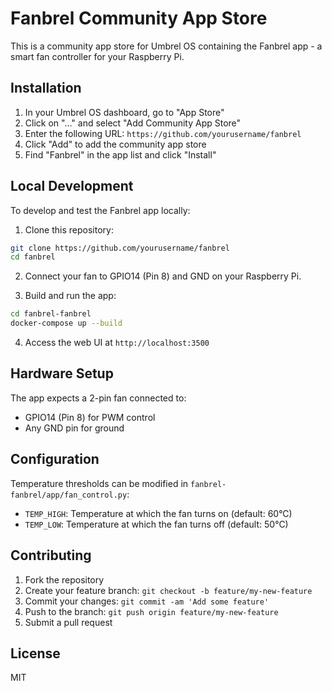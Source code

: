 # Fanbrel Community App Store

This is a community app store for Umbrel OS containing the Fanbrel app - a smart fan controller for your Raspberry Pi.

## Installation

1. In your Umbrel OS dashboard, go to "App Store"
2. Click on "..." and select "Add Community App Store"
3. Enter the following URL: `https://github.com/yourusername/fanbrel`
4. Click "Add" to add the community app store
5. Find "Fanbrel" in the app list and click "Install"

## Local Development

To develop and test the Fanbrel app locally:

1. Clone this repository:
```bash
git clone https://github.com/yourusername/fanbrel
cd fanbrel
```

2. Connect your fan to GPIO14 (Pin 8) and GND on your Raspberry Pi.

3. Build and run the app:
```bash
cd fanbrel-fanbrel
docker-compose up --build
```

4. Access the web UI at `http://localhost:3500`

## Hardware Setup

The app expects a 2-pin fan connected to:
- GPIO14 (Pin 8) for PWM control
- Any GND pin for ground

## Configuration

Temperature thresholds can be modified in `fanbrel-fanbrel/app/fan_control.py`:
- `TEMP_HIGH`: Temperature at which the fan turns on (default: 60°C)
- `TEMP_LOW`: Temperature at which the fan turns off (default: 50°C)

## Contributing

1. Fork the repository
2. Create your feature branch: `git checkout -b feature/my-new-feature`
3. Commit your changes: `git commit -am 'Add some feature'`
4. Push to the branch: `git push origin feature/my-new-feature`
5. Submit a pull request

## License

MIT 